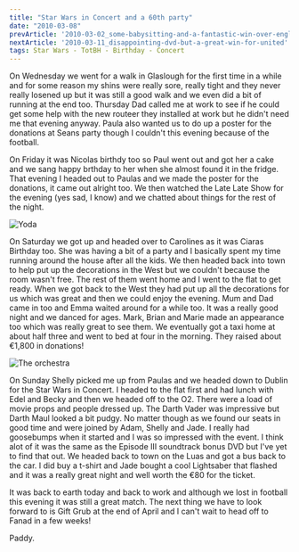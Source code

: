```yaml
---
title: "Star Wars in Concert and a 60th party"
date: "2010-03-08"
prevArticle: '2010-03-02_some-babysitting-and-a-fantastic-win-over-england'
nextArticle: '2010-03-11_disappointing-dvd-but-a-great-win-for-united'
tags: Star Wars - TotBH - Birthday - Concert
---
```

On Wednesday we went for a walk in Glaslough for the first time in a while and for some reason my shins were really sore, really tight and they never really losened up but it was still a good walk and we even did a bit of running at the end too. Thursday Dad called me at work to see if he could get some help with the new routeer they installed at work but he didn't need me that evening anyway. Paula also wanted us to do up a poster for the donations at Seans party though I couldn't this evening because of the football.

On Friday it was Nicolas birthdy too so Paul went out and got her a cake and we sang happy brthday to her when she almost found it in the fridge. That evening I headed out to Paulas and we made the poster for the donations, it came out alright too. We then watched the Late Late Show for the evening (yes sad, I know) and we chatted about things for the rest of the night.

![Yoda](/images/P3070497.JPG "Yoda on the big screen")

On Saturday we got up and headed over to Carolines as it was Ciaras Birthday too. She was having a bit of a party and I basically spent my time running around the house after all the kids. We then headed back into town to help put up the decorations in the West but we couldn't because the room wasn't free. The rest of them went home and I went to the flat to get ready. When we got back to the West they had put up all the decorations for us which was great and then we could enjoy the evening. Mum and Dad came in too and Emma waited around for a while too. It was a really good night and we danced for ages. Mark, Brian and Marie made an appearance too which was really great to see them. We eventually got a taxi home at about half three and went to bed at four in the morning. They raised about &euro;1,800 in donations!

![The orchestra](/images/P3070502.JPG "The full orchestra")

On Sunday Shelly picked me up from Paulas and we headed down to Dublin for the Star Wars in Concert. I headed to the flat first and had lunch with Edel and Becky and then we headed off to the O2. There were a load of movie props and people dressed up. The Darth Vader was impressive but Darth Maul looked a bit pudgy. No matter though as we found our seats in good time and were joined by Adam, Shelly and Jade. I really had goosebumps when it started and I was so impressed with the event. I think alot of it was the same as the Episode III soundtrack bonus DVD but I've yet to find that out. We headed back to town on the Luas and got a bus back to the car. I did buy a t-shirt and Jade bought a cool Lightsaber that flashed and it was a really great night and well worth the &euro;80 for the ticket.

It was back to earth today and back to work and although we lost in football this evening it was still a great match. The next thing we have to look forward to is Gift Grub at the end of April and I can't wait to head off to Fanad in a few weeks!

Paddy.